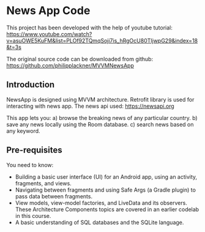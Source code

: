 News App Code
==================================

This project has been developed with the help of youtube tutorial:
https://www.youtube.com/watch?v=asuOWE5KuFM&list=PLOf92TQmqSoji7is_hRgOcU80TIjwpG29&index=18&t=3s

The original source code can be downloaded from github: 
https://github.com/philipplackner/MVVMNewsApp

Introduction
------------

NewsApp is designed using MVVM architecture. 
Retrofit library is used for interacting with news app.
The news api used:
https://newsapi.org

This app lets you:
a) browse the breaking news of any particular country.
b) save any news locally using the Room database.
c) search news based on any keyword.


Pre-requisites
--------------

You need to know:

* Building a basic user interface (UI) for an Android app, 
  using an activity, fragments, and views.
* Navigating between fragments and using Safe Args (a Gradle plugin) 
  to pass data between fragments.
* View models, view-model factories, and LiveData and its observers. 
  These Architecture Components topics are covered in an earlier codelab in this course.
* A basic understanding of SQL databases and the SQLite language.